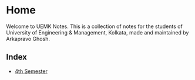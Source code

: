 # Home

Welcome to UEMK Notes.
This is a collection of notes for the students of University of Engineering & Management, Kolkata, made and maintained by Arkapravo Ghosh.

## Index
- [4th Semester](./sem/4th/index.md)